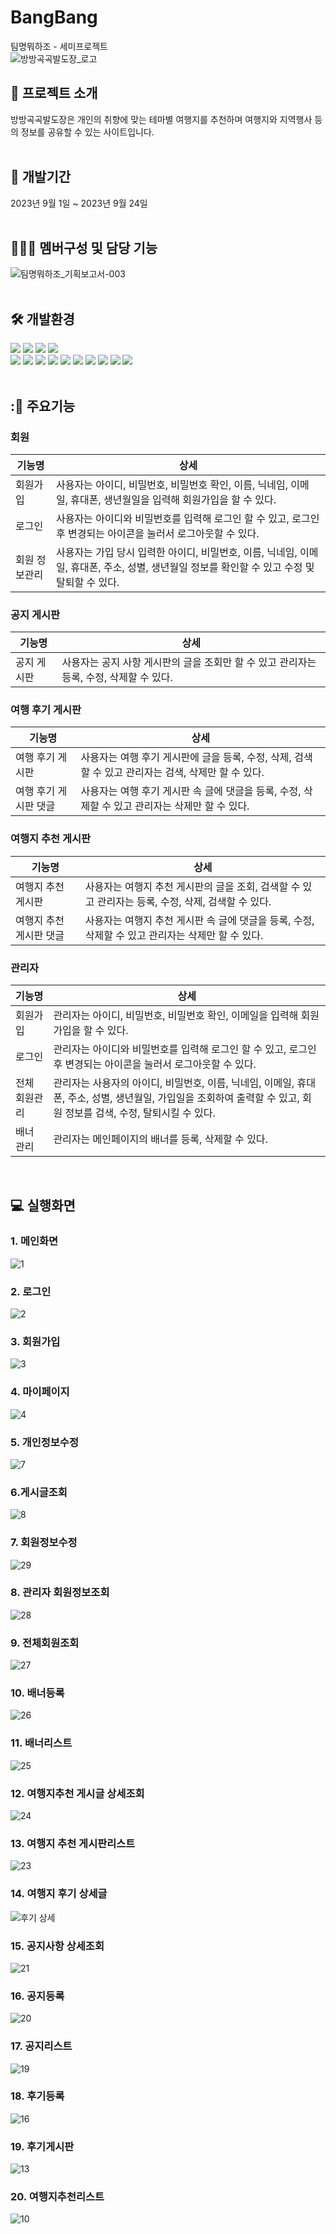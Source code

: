 # BangBang
팀명뭐하조 - 세미프로젝트
<br>
![방방곡곡발도장_로고](https://github.com/2305PublicDataWebApp/BangBang/assets/134674358/b4dc061e-f33e-4daa-8bb9-122effca56df)


## 💭 프로젝트 소개
방방곡곡발도장은 개인의 취향에 맞는 테마별 여행지를 추천하며 여행지와 지역행사 등의 정보를 공유할 수 있는 사이트입니다. 
<br><br>

## 📅 개발기간
2023년 9월 1일 ~ 2023년 9월 24일
<br><br>

## 🧑‍🤝‍🧑 멤버구성 및 담당 기능
![팀명뭐하조_기획보고서-003](https://github.com/2305PublicDataWebApp/BangBang/assets/134674392/f7dc6544-e98e-4a80-aeb7-97aa6dc759dc)
<br><br>

## 🛠️ 개발환경
<img src="https://img.shields.io/badge/Apache%20Tomcat-F8DC75?style=flat&logo=Apache%20Tomcat&logoColor=white"> <img src="https://img.shields.io/badge/Apache%20Maven-C71A36?style=flat&logo=Apache%20Maven&logoColor=white"> 
<img src="https://img.shields.io/badge/Mybatis-000000?style=flat&logo=Mybatis&logoColor=white"> <img src="https://img.shields.io/badge/GitHub-181717?style=flat&logo=GitHub&logoColor=white">
<br>
<img src="https://img.shields.io/badge/spring-6DB33F?style=flat&logo=Spring&logoColor=white"> <img src="https://img.shields.io/badge/HTML5-E34F26?style=flat&logo=HTML5&logoColor=white">
<img src="https://img.shields.io/badge/CSS3-1572B6?style=flat&logo=CSS3&logoColor=white"> <img src="https://img.shields.io/badge/JavaScript-F7DF1E?style=flat&logo=JavaScript&logoColor=white">
<img src="https://img.shields.io/badge/jQuery-0769AD?style=flat&logo=jQuery&logoColor=white"> <img src="https://img.shields.io/badge/JAVA-4682B4?style=flat&logo=JAVA&logoColor=white">
<img src="https://img.shields.io/badge/Oracle-F80000?style=flat&logo=Oracle&logoColor=white"> <img src="https://img.shields.io/badge/Ajax-D3D3D3?style=flat&logo=Ajax&logoColor=white">
<img src="https://img.shields.io/badge/JSON-000000?style=flat&logo=JSON&logoColor=white"> <img src="https://img.shields.io/badge/Bootstrap-7952B3?style=flat&logo=Bootstrap&logoColor=white">
<br><br>

## :💭 주요기능
### 회원
기능명 | 상세
-------|-----
회원가입 | 사용자는 아이디, 비밀번호, 비밀번호 확인, 이름, 닉네임, 이메일, 휴대폰, 생년월일을 입력해 회원가입을 할 수 있다.
로그인 | 사용자는 아이디와 비밀번호를 입력해 로그인 할 수 있고, 로그인 후 변경되는 아이콘을 눌러서 로그아웃할 수 있다.
회원 정보관리 | 사용자는 가입 당시 입력한 아이디, 비밀번호, 이름, 닉네임, 이메일, 휴대폰, 주소, 성별, 생년월일 정보를 확인할 수 있고 수정 및 탈퇴할 수 있다.
### 공지 게시판
기능명 | 상세
-------|-----
공지 게시판 | 사용자는 공지 사항 게시판의 글을 조회만 할 수 있고 관리자는 등록, 수정, 삭제할 수 있다.
### 여행 후기 게시판
기능명 | 상세
-------|-----
여행 후기 게시판 | 사용자는 여행 후기 게시판에 글을 등록, 수정, 삭제, 검색할 수 있고 관리자는 검색, 삭제만 할 수 있다.
여행 후기 게시판 댓글 | 사용자는 여행 후기 게시판 속 글에 댓글을 등록, 수정, 삭제할 수 있고 관리자는 삭제만 할 수 있다.
### 여행지 추천 게시판
기능명 | 상세
-------|-----
여행지 추천 게시판 | 사용자는 여행지 추천 게시판의 글을 조회, 검색할 수 있고 관리자는 등록, 수정, 삭제, 검색할 수 있다.
여행지 추천 게시판 댓글 | 사용자는 여행지 추천 게시판 속 글에 댓글을 등록, 수정, 삭제할 수 있고 관리자는 삭제만 할 수 있다.
### 관리자
기능명 | 상세
-------|-----
회원가입 | 관리자는 아이디, 비밀번호, 비밀번호 확인, 이메일을 입력해 회원가입을 할 수 있다.
로그인 | 관리자는 아이디와 비밀번호를 입력해 로그인 할 수 있고, 로그인 후 변경되는 아이콘을 눌러서 로그아웃할 수 있다.
전체 회원관리 | 관리자는 사용자의 아이디, 비밀번호, 이름, 닉네임, 이메일, 휴대폰, 주소, 성별, 생년월일, 가입일을 조회하여 출력할 수 있고, 회원 정보를 검색, 수정, 탈퇴시킬 수 있다.
배너 관리 | 관리자는 메인페이지의 배너를 등록, 삭제할 수 있다.

<br>

## 💻 실행화면
### 1. 메인화면
![1](https://github.com/2305PublicDataWebApp/BangBang/assets/134674392/47763202-28be-4f8e-a219-adb7204c6034)

### 2. 로그인
![2](https://github.com/2305PublicDataWebApp/BangBang/assets/134674392/8d01622f-0714-4b46-94ff-eb5f7c57c33c)

### 3. 회원가입
![3](https://github.com/2305PublicDataWebApp/BangBang/assets/134674392/889dae73-2f8e-4b62-9c90-9c8427271967)

### 4. 마이페이지
![4](https://github.com/2305PublicDataWebApp/BangBang/assets/134674392/26f529f1-dda0-46cb-8c04-4bd297485859)
### 5. 개인정보수정
![7](https://github.com/2305PublicDataWebApp/BangBang/assets/134674392/d4d3f0be-f2c9-4027-81cc-22e4a67769a9)

### 6.게시글조회
![8](https://github.com/2305PublicDataWebApp/BangBang/assets/134674392/c95be762-0f05-41ad-a840-d4c8ea38e6b5)
### 7. 회원정보수정
![29](https://github.com/2305PublicDataWebApp/BangBang/assets/134674392/063250f4-c82e-44df-ae3b-47d1cce49377)
### 8. 관리자 회원정보조회
![28](https://github.com/2305PublicDataWebApp/BangBang/assets/134674392/01509828-1df8-462e-81d9-d90d2d0aa579)
### 9. 전체회원조회
![27](https://github.com/2305PublicDataWebApp/BangBang/assets/134674392/6097494c-f66a-4820-90b8-3e3a2a86f02a)
### 10. 배너등록
![26](https://github.com/2305PublicDataWebApp/BangBang/assets/134674392/66485910-3cdc-4cf0-93b5-175f4faef44e)
### 11. 배너리스트
![25](https://github.com/2305PublicDataWebApp/BangBang/assets/134674392/73fd2218-6ab3-4a93-8b9f-8b5f7e2e67f4)
### 12. 여행지추천 게시글 상세조회
![24](https://github.com/2305PublicDataWebApp/BangBang/assets/134674392/402fda5a-ed99-4258-9e20-50ec008a7c21)
### 13. 여행지 추천 게시판리스트
![23](https://github.com/2305PublicDataWebApp/BangBang/assets/134674392/6daf4f95-7442-424a-a79b-203167a18d2e)
### 14. 여행지 후기 상세글
![후기 상세](https://github.com/2305PublicDataWebApp/BangBang/assets/134674358/7ae66f2b-f9a3-4f12-bc5e-9386500008e3)
### 15. 공지사항 상세조회
![21](https://github.com/2305PublicDataWebApp/BangBang/assets/134674392/1f8e4119-355e-4aa9-9242-5c09b12acc76)
### 16. 공지등록
![20](https://github.com/2305PublicDataWebApp/BangBang/assets/134674392/db95f8e1-10b2-4444-9169-dae4160afac3)
### 17. 공지리스트
![19](https://github.com/2305PublicDataWebApp/BangBang/assets/134674392/a4c308a1-8c75-4f9b-b831-e2b2eb2aec97)
### 18. 후기등록
![16](https://github.com/2305PublicDataWebApp/BangBang/assets/134674392/ad4aa428-d86d-461e-9e73-6efaa7cac681)
### 19. 후기게시판
![13](https://github.com/2305PublicDataWebApp/BangBang/assets/134674392/0ca894d7-e279-436f-86e0-0df6331b90de)
### 20. 여행지추천리스트
![10](https://github.com/2305PublicDataWebApp/BangBang/assets/134674392/916be8a2-e44c-4e31-a01f-416b7843835c)



